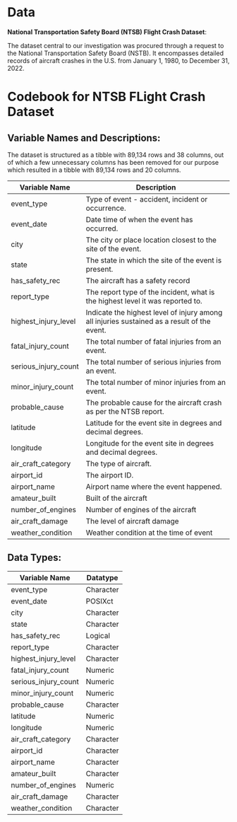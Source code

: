# Data

**National Transportation Safety Board (NTSB) Flight Crash Dataset**:

The dataset central to our investigation was procured through a request to the National Transportation Safety Board (NSTB). It encompasses detailed records of aircraft crashes in the U.S. from January 1, 1980, to December 31, 2022.

# Codebook for NTSB FLight Crash Dataset

## Variable Names and Descriptions:

The dataset is structured as a tibble with 89,134 rows and 38 columns, out of which a few unnecessary columns has been removed for our purpose which resulted in a tibble with 89,134 rows and 20 columns.

| Variable Name        | Description                                                                                 |
|------------------|------------------------------------------------------|
| event_type           | Type of event - accident, incident or occurrence.                                           |
| event_date           | Date time of when the event has occurred.                                                   |
| city                 | The city or place location closest to the site of the event.                                |
| state                | The state in which the site of the event is present.                                        |
| has_safety_rec       | The aircraft has a safety record                                                            |
| report_type          | The report type of the incident, what is the highest level it was reported to.              |
| highest_injury_level | Indicate the highest level of injury among all injuries sustained as a result of the event. |
| fatal_injury_count   | The total number of fatal injuries from an event.                                           |
| serious_injury_count | The total number of serious injuries from an event.                                         |
| minor_injury_count   | The total number of minor injuries from an event.                                           |
| probable_cause       | The probable cause for the aircraft crash as per the NTSB report.                           |
| latitude             | Latitude for the event site in degrees and decimal degrees.                                 |
| longitude            | Longitude for the event site in degrees and decimal degrees.                                |
| air_craft_category   | The type of aircraft.                                                                       |
| airport_id           | The airport ID.                                                                             |
| airport_name         | Airport name where the event happened.                                                      |
| amateur_built        | Built of the aircraft                                                                       |
| number_of_engines    | Number of engines of the aircraft                                                           |
| air_craft_damage     | The level of aircraft damage                                                                |
| weather_condition    | Weather condition at the time of event                                                      |

## Data Types:

| Variable Name        | Datatype  |
|----------------------|-----------|
| event_type           | Character |
| event_date           | POSIXct   |
| city                 | Character |
| state                | Character |
| has_safety_rec       | Logical   |
| report_type          | Character |
| highest_injury_level | Character |
| fatal_injury_count   | Numeric   |
| serious_injury_count | Numeric   |
| minor_injury_count   | Numeric   |
| probable_cause       | Character |
| latitude             | Numeric   |
| longitude            | Numeric   |
| air_craft_category   | Character |
| airport_id           | Character |
| airport_name         | Character |
| amateur_built        | Character |
| number_of_engines    | Numeric   |
| air_craft_damage     | Character |
| weather_condition    | Character |
